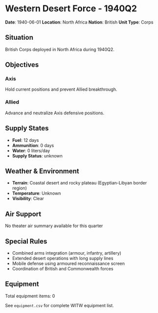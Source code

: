 # Western Desert Force - 1940Q2

**Date**: 1940-06-01
**Location**: North Africa
**Nation**: British
**Unit Type**: Corps

## Situation

British Corps deployed in North Africa during 1940Q2.

## Objectives

### Axis
Hold current positions and prevent Allied breakthrough.

### Allied
Advance and neutralize Axis defensive positions.

## Supply States

- **Fuel**: 12 days
- **Ammunition**: 0 days
- **Water**: 0 liters/day
- **Supply Status**: unknown

## Weather & Environment

- **Terrain**: Coastal desert and rocky plateau (Egyptian-Libyan border region)
- **Temperature**: Unknown
- **Visibility**: Clear

## Air Support

No theater air summary available for this quarter

## Special Rules

- Combined arms integration (armour, infantry, artillery)
- Extended desert operations with long supply lines
- Mobile defense using armoured reconnaissance screen
- Coordination of British and Commonwealth forces

## Equipment

Total equipment items: 0

See `equipment.csv` for complete WITW equipment list.
